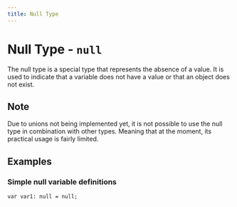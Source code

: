 ```yaml
---
title: Null Type
---
```


# Null Type - `null`

The null type is a special type that represents the absence of a value. It is used to indicate that a variable does not
have a value or that an object does not exist.

<div class="important">
<h2>Note</h2>
<p>
Due to unions not being implemented yet, it is not possible to use the null type in combination with other types.
Meaning that at the moment, its practical usage is fairly limited.
</p>
</div>

## Examples

### Simple null variable definitions

```kipper
var var1: null = null;
```
